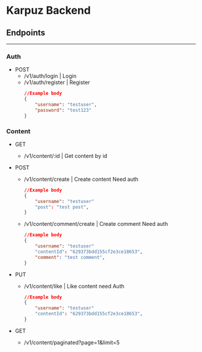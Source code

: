 # Karpuz Backend

## Endpoints

---

### Auth

- POST
  - /v1/auth/login | Login
  - /v1/auth/register | Register
    ```json
    //Example body
    {
    	"username": "testuser",
    	"password": "test123"
    }
    ```

### Content

- GET

  - /v1/content/:id | Get content by id

- POST

  - /v1/content/create | Create content Need auth
    ```json
    //Example body
    {
    	"username": "testuser"
    	"post": "test post",
    }
    ```
  - /v1/content/comment/create | Create comment Need auth
    ```json
    //Example body
    {
    	"username": "testuser"
    	"contentId": "629373bdd155cf2e3ce18653",
    	"comment": "test comment",
    }
    ```

- PUT

  - /v1/content/like | Like content need Auth
    ```json
    //Example body
    {
    	"username": "testuser"
    	"contentId": "629373bdd155cf2e3ce18653",
    }
    ```

- GET
  - /v1/content/paginated?page=1&limit=5
